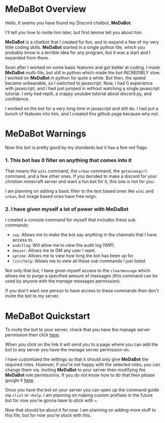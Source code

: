 # MeDaBot Overview

Hello, It seems you have found my Discord chatbot, **MeDaBot**.

I'll tell you how to invite him later, but first lemme tell you about him.

**MeDaBot** is a chatbot that I created for fun, and to expand a few of my very little coding skills. **MeDaBot** started in a single python file, which you probably know is a terrible idea for any program, but it was a start and I expanded from there.

Soon after I worked on some basic features and got better at coding. I made **MeDaBot** multi-file, but still in python which made the bot INCREDIBLY slow.
I worked on **MeDaBot** in python for quite a while. But then, the speed became unbearable, so I switched to javascript. Now, I had 0 experience with javascript, and I had just jumped in without watching a single javascript tutorial. I only had replit, a crappy youtube tutorial about discord.py, and confidence.

I worked on the bot for a very long time in javascript and still do. I had put a bunch of features into him, and I created this github page because why not.

# MeDaBot Warnings

Now this bot is pretty good by my standards but it has a few red flags:

### 1. This bot has 0 filter on anything that comes into it

That means the `wiki` command, the `urban` command, the `getanimegirl` command, and a few other ones.
If you decided to make a discord for your christian minecraft server and want a fun bot for it, this one is not for you.

I am planning on adding a basic filter to the text based ones like `wiki` and `urban`, but image based ones have free reign.

### 2. I have given myself a lot of power with MeDaBot

I created a console command for myself that includes these sub commands:

* `say`: Allows me to make the bot say anything in the channels that I have access to.
* `auditlog`: Will allow me to view the audit log (WIP).
* `dmuser`: Allows me to DM any user I want.
* `uptime`: Allows me to view how long the bot has been up for.
* `list/help`: Allows me to view all these sub commands I just listed.

Not only that but, I have given myself access to the `clearmessage` which allows me to purge a specified amount of messages (this command can be used by anyone with the manage messages permission).

If you don't want one person to have access to these commands then don't invite the bot to my server.

# MeDaBot Quickstart

To invite the bot to your server, check that you have the manage server permission then click [here](https://discord.com/api/oauth2/authorize?client_id=763313827944202250&permissions=1073866944&scope=bot).

When you click on the link it will send you to a page where you can add the bot to any server you have the manage server permission on.

I have customized the settings so that it should only give **MeDaBot** the required roles. However, if you're not happy with the selected roles, you can change them via. inviting **MeDaBot** to your server then modifying the **MeDaBot** role permissions. If you do not know how to do that then please google it [here](https://www.google.com/).

Once you have the bot on your server you can open up the command guide via `>list` or `>help`. I am planning on making custom prefixes in the future but for now you're gonna have to stick with `>`.

Now that should be about it for now. I am planning on adding more stuff to this file, but for now you're stuck with this.
